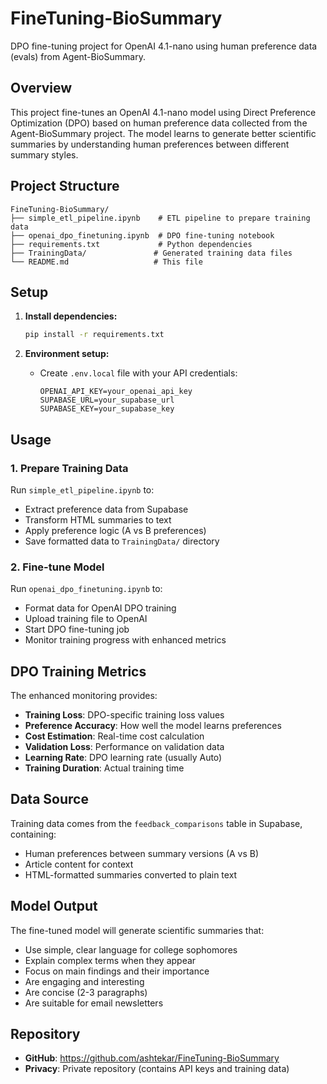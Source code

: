 # FineTuning-BioSummary

DPO fine-tuning project for OpenAI 4.1-nano using human preference data (evals) from Agent-BioSummary.

## Overview

This project fine-tunes an OpenAI 4.1-nano model using Direct Preference Optimization (DPO) based on human preference data collected from the Agent-BioSummary project. The model learns to generate better scientific summaries by understanding human preferences between different summary styles.

## Project Structure

```
FineTuning-BioSummary/
├── simple_etl_pipeline.ipynb    # ETL pipeline to prepare training data
├── openai_dpo_finetuning.ipynb  # DPO fine-tuning notebook
├── requirements.txt             # Python dependencies
├── TrainingData/               # Generated training data files
└── README.md                   # This file
```

## Setup

1. **Install dependencies:**
   ```bash
   pip install -r requirements.txt
   ```

2. **Environment setup:**
   - Create `.env.local` file with your API credentials:
     ```
     OPENAI_API_KEY=your_openai_api_key
     SUPABASE_URL=your_supabase_url
     SUPABASE_KEY=your_supabase_key
     ```

## Usage

### 1. Prepare Training Data
Run `simple_etl_pipeline.ipynb` to:
- Extract preference data from Supabase
- Transform HTML summaries to text
- Apply preference logic (A vs B preferences)
- Save formatted data to `TrainingData/` directory

### 2. Fine-tune Model
Run `openai_dpo_finetuning.ipynb` to:
- Format data for OpenAI DPO training
- Upload training file to OpenAI
- Start DPO fine-tuning job
- Monitor training progress with enhanced metrics

## DPO Training Metrics

The enhanced monitoring provides:
- **Training Loss**: DPO-specific training loss values
- **Preference Accuracy**: How well the model learns preferences
- **Cost Estimation**: Real-time cost calculation
- **Validation Loss**: Performance on validation data
- **Learning Rate**: DPO learning rate (usually Auto)
- **Training Duration**: Actual training time

## Data Source

Training data comes from the `feedback_comparisons` table in Supabase, containing:
- Human preferences between summary versions (A vs B)
- Article content for context
- HTML-formatted summaries converted to plain text

## Model Output

The fine-tuned model will generate scientific summaries that:
- Use simple, clear language for college sophomores
- Explain complex terms when they appear
- Focus on main findings and their importance
- Are engaging and interesting
- Are concise (2-3 paragraphs)
- Are suitable for email newsletters

## Repository

- **GitHub**: https://github.com/ashtekar/FineTuning-BioSummary
- **Privacy**: Private repository (contains API keys and training data)
